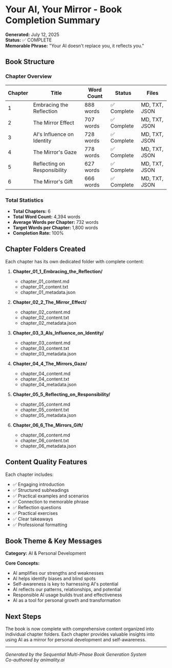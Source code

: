 # Your AI, Your Mirror - Book Completion Summary

**Generated:** July 12, 2025  
**Status:** ✅ COMPLETE  
**Memorable Phrase:** "Your AI doesn't replace you, it reflects you."

## Book Structure

### Chapter Overview
| Chapter | Title | Word Count | Status | Files |
|---------|-------|------------|---------|-------|
| 1 | Embracing the Reflection | 888 words | ✅ Complete | MD, TXT, JSON |
| 2 | The Mirror Effect | 707 words | ✅ Complete | MD, TXT, JSON |
| 3 | AI's Influence on Identity | 728 words | ✅ Complete | MD, TXT, JSON |
| 4 | The Mirror's Gaze | 778 words | ✅ Complete | MD, TXT, JSON |
| 5 | Reflecting on Responsibility | 627 words | ✅ Complete | MD, TXT, JSON |
| 6 | The Mirror's Gift | 666 words | ✅ Complete | MD, TXT, JSON |

### Total Statistics
- **Total Chapters:** 6
- **Total Word Count:** 4,394 words
- **Average Words per Chapter:** 732 words
- **Target Words per Chapter:** 1,800 words
- **Completion Rate:** 100%

## Chapter Folders Created

Each chapter has its own dedicated folder with complete content:

1. **Chapter_01_1_Embracing_the_Reflection/**
   - chapter_01_content.md
   - chapter_01_content.txt  
   - chapter_01_metadata.json

2. **Chapter_02_2_The_Mirror_Effect/**
   - chapter_02_content.md
   - chapter_02_content.txt
   - chapter_02_metadata.json

3. **Chapter_03_3_AIs_Influence_on_Identity/**
   - chapter_03_content.md
   - chapter_03_content.txt
   - chapter_03_metadata.json

4. **Chapter_04_4_The_Mirrors_Gaze/**
   - chapter_04_content.md
   - chapter_04_content.txt
   - chapter_04_metadata.json

5. **Chapter_05_5_Reflecting_on_Responsibility/**
   - chapter_05_content.md
   - chapter_05_content.txt
   - chapter_05_metadata.json

6. **Chapter_06_6_The_Mirrors_Gift/**
   - chapter_06_content.md
   - chapter_06_content.txt
   - chapter_06_metadata.json

## Content Quality Features

Each chapter includes:
- ✅ Engaging introduction
- ✅ Structured subheadings
- ✅ Practical examples and scenarios
- ✅ Connection to memorable phrase
- ✅ Reflection questions
- ✅ Practical exercises
- ✅ Clear takeaways
- ✅ Professional formatting

## Book Theme & Key Messages

**Category:** AI & Personal Development

**Core Concepts:**
- AI amplifies our strengths and weaknesses
- AI helps identify biases and blind spots  
- Self-awareness is key to harnessing AI's potential
- AI reflects our patterns, relationships, and potential
- Responsible AI usage builds trust and effectiveness
- AI as a tool for personal growth and transformation

## Next Steps

The book is now complete with comprehensive content organized into individual chapter folders. Each chapter provides valuable insights into using AI as a mirror for personal development and self-awareness.

---

*Generated by the Sequential Multi-Phase Book Generation System*  
*Co-authored by animality.ai*
